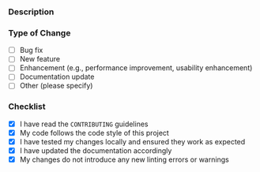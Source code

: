 ### Description

<!-- (Briefly describe the changes introduced by this pull request) -->

### Type of Change

<!-- (Please check the relevant options below) -->

- [ ] Bug fix
- [ ] New feature
- [ ] Enhancement (e.g., performance improvement, usability enhancement)
- [ ] Documentation update
- [ ] Other (please specify)

### Checklist

- [x] I have read the `CONTRIBUTING` guidelines
- [x] My code follows the code style of this project
- [x] I have tested my changes locally and ensured they work as expected
- [x] I have updated the documentation accordingly
- [x] My changes do not introduce any new linting errors or warnings
